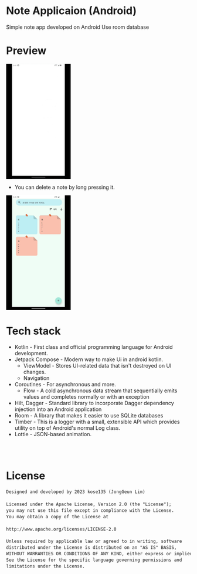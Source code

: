 # Note Applicaion (Android)

Simple note app developed on Android
Use room database

# Preview

<img src="/doc/note.gif" align="center" width="35%"/>

* You can delete a note by long pressing it.

<img src="/doc/note_delete.gif" align="center" width="35%"/>

# Tech stack

* Kotlin - First class and official programming language for Android development.
* Jetpack Compose - Modern way to make Ui in android kotlin.
    * ViewModel - Stores UI-related data that isn't destroyed on UI changes.
    * Navigation
* Coroutines - For asynchronous and more.
    * Flow - A cold asynchronous data stream that sequentially emits values and completes normally or with an exception
* Hilt, Dagger - Standard library to incorporate Dagger dependency injection into an Android application
* Room - A library that makes it easier to use SQLite databases
* Timber - This is a logger with a small, extensible API which provides utility on top of Android's normal Log class.
* Lottie - JSON-based animation.

<br><br>

# License

```xml
Designed and developed by 2023 kose135 (JongGeun Lim)

Licensed under the Apache License, Version 2.0 (the "License");
you may not use this file except in compliance with the License.
You may obtain a copy of the License at

http://www.apache.org/licenses/LICENSE-2.0

Unless required by applicable law or agreed to in writing, software
distributed under the License is distributed on an "AS IS" BASIS,
WITHOUT WARRANTIES OR CONDITIONS OF ANY KIND, either express or implied.
See the License for the specific language governing permissions and
limitations under the License.
```